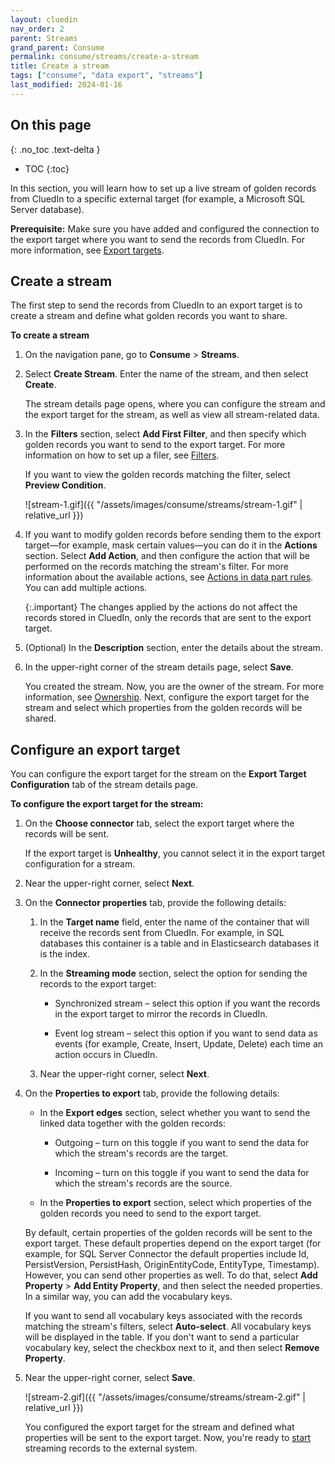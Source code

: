 ```yaml
---
layout: cluedin
nav_order: 2
parent: Streams
grand_parent: Consume
permalink: consume/streams/create-a-stream
title: Create a stream
tags: ["consume", "data export", "streams"]
last_modified: 2024-01-16
---
```

## On this page
{: .no_toc .text-delta }
- TOC
{:toc}

In this section, you will learn how to set up a live stream of golden records from CluedIn to a specific external target (for example, a Microsoft SQL Server database).

**Prerequisite:** Make sure you have added and configured the connection to the export target where you want to send the records from CluedIn. For more information, see [Export targets](/consume/export-targets).

## Create a stream

The first step to send the records from CluedIn to an export target is to create a stream and define what golden records you want to share.

**To create a stream**

1. On the navigation pane, go to **Consume** > **Streams**.

1. Select **Create Stream**. Enter the name of the stream, and then select **Create**.

    The stream details page opens, where you can configure the stream and the export target for the stream, as well as view all stream-related data.

1. In the **Filters** section, select **Add First Filter**, and then specify which golden records you want to send to the export target. For more information on how to set up a filer, see [Filters](/key-terms-and-features/filters).
    
    If you want to view the golden records matching the filter, select **Preview Condition**.

    ![stream-1.gif]({{ "/assets/images/consume/streams/stream-1.gif" | relative_url }})

1. If you want to modify golden records before sending them to the export target—for example, mask certain values—you can do it in the **Actions** section. Select **Add Action**, and then configure the action that will be performed on the records matching the stream's filter. For more information about the available actions, see [Actions in data part rules](/management/rules/rules-reference#actions-in-data-part-rules). You can add multiple actions.

    {:.important}
    The changes applied by the actions do not affect the records stored in CluedIn, only the records that are sent to the export target.

1. (Optional) In the **Description** section, enter the details about the stream.

1. In the upper-right corner of the stream details page, select **Save**.

    You created the stream. Now, you are the owner of the stream. For more information, see [Ownership](/administration/user-access/feature-access#ownership). Next, configure the export target for the stream and select which properties from the golden records will be shared.

## Configure an export target

You can configure the export target for the stream on the **Export Target Configuration** tab of the stream details page.

**To configure the export target for the stream:**

1. On the **Choose connector** tab, select the export target where the records will be sent.

    If the export target is **Unhealthy**, you cannot select it in the export target configuration for a stream.

1. Near the upper-right corner, select **Next**.

1. On the **Connector properties** tab, provide the following details:

    1. In the **Target name** field, enter the name of the container that will receive the records sent from CluedIn. For example, in SQL databases this container is a table and in Elasticsearch databases it is the index.

    1. In the **Streaming mode** section, select the option for sending the records to the export target:

        - Synchronized stream – select this option if you want the records in the export target to mirror the records in CluedIn.
        
        - Event log stream – select this option if you want to send data as events (for example, Create, Insert, Update, Delete) each time an action occurs in CluedIn.

    1. Near the upper-right corner, select **Next**.

1. On the **Properties to export** tab, provide the following details:

    - In the **Export edges** section, select whether you want to send the linked data together with the golden records:

        - Outgoing – turn on this toggle if you want to send the data for which the stream's records are the target.

        - Incoming – turn on this toggle if you want to send the data for which the stream's records are the source.

    - In the **Properties to export** section, select which properties of the golden records you need to send to the export target.

    By default, certain properties of the golden records will be sent to the export target. These default properties depend on the export target (for example, for SQL Server Connector the default properties include Id, PersistVersion, PersistHash, OriginEntityCode, EntityType, Timestamp). However, you can send other properties as well. To do that, select **Add Property** > **Add Entity Property**, and then select the needed properties. In a similar way, you can add the vocabulary keys.

    If you want to send all vocabulary keys associated with the records matching the stream's filters, select **Auto-select**. All vocabulary keys will be displayed in the table. If you don't want to send a particular vocabulary key, select the checkbox next to it, and then select **Remove Property**.

1. Near the upper-right corner, select **Save**.

    ![stream-2.gif]({{ "/assets/images/consume/streams/stream-2.gif" | relative_url }})

    You configured the export target for the stream and defined what properties will be sent to the export target. Now, you're ready to [start](/consume/streams/manage-streams) streaming records to the external system.

